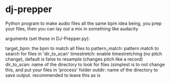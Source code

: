 # dj-prepper
Python program to make audio files all the same bpm
idea being, you prep your files, then you can lay out a mix in something like audacity

arguments (set these in DJ-Prepper.py):

target_bpm: the bpm to match all files to
pattern_match: pattern match to search for files in 'dir_to_scan' 
timestretch: enable timestretching (no pitch change), default is false to resample (changes pitch like a record)
dir_to_scan: name of the directory to look for files (simplest is to not change this, and put your files in 'process' folder
outdir: name of the directory to save output. recommended to leave this as is
